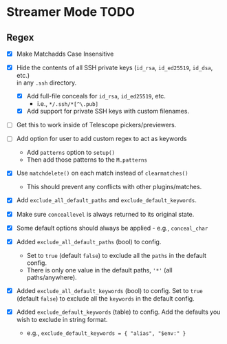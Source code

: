 # Streamer Mode TODO

## Regex
* [x] Make Matchadds Case Insensitive

* [x] Hide the contents of all SSH private keys (`id_rsa`, `id_ed25519`, `id_dsa`, etc.)  
  in any `.ssh` directory.  
    * [x] Add full-file conceals for `id_rsa`, `id_ed25519`, etc.
        * i.e., `*/.ssh/*[^\.pub]`
    * [x] Add support for private SSH keys with custom filenames.  

* [ ] Get this to work inside of Telescope pickers/previewers.


* [ ] Add option for user to add custom regex to act as keywords
    * Add `patterns` option to `setup()`
    * Then add those patterns to the `M.patterns`


* [x] Use `matchdelete()` on each match instead of `clearmatches()`
    * This should prevent any conflicts with other plugins/matches.

- [x] Add `exclude_all_default_paths` and `exclude_default_keywords`.

- [x] Make sure `conceallevel` is always returned to its original state.

- [x] Some default options should always be applied - e.g., `conceal_char`

- [x] Added `exclude_all_default_paths` (bool) to config.
    - Set to `true` (default `false`) to exclude all the `paths` in the default config.  
    - There is only one value in the default paths, `'*'` (all paths/anywhere).  

- [x] Added `exclude_all_default_keywords` (bool) to config. Set to `true` 
    (default `false`) to exclude all the `keywords` in the default config.  

- [x] Added `exclude_default_keywords` (table) to config. Add the defaults you wish 
  to exclude in string format.
    * e.g., `exclude_default_keywords = { "alias", "$env:" }`


